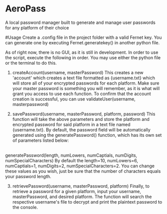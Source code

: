 # AeroPass
A local password manager built to generate and manage user passwords for any platform of their choice

#Usage
Create a .config file in the project folder with a valid Fernet key. You can generate one by executing Fernet.generatekey() in another python file. 

As of right now, there is no GUI, as it is still in development. In order to use the script, execute the following in order. You may use either the python file or the terminal to do this.

1. createAccount(username, masterPassword)
This creates a new 'account' which creates a text file formatted as {username.txt} which will store all of your encrypted passwords for each platform. Make sure your master password is something you will remember, as it is what will grant you access to use each function. To confirm that the account creation is successful, you can use validateUser(username, masterpassword)

2. savePassword(username, masterPassword, platform, password)
This function will take the above parameters and store the platform and encrypted password for said platform in a text file named {username.txt}. By default, the password field will be automatically generated using the generatePassword() function, which 
has its own set of parameters listed below:<br/>
<br/>
  generatePassword(length, numLowers, numCaptials, numDigits, numSpecialCharacters)
      By default the length=10, numLowers=6, numCaptials=1, numDigits=2, numSpecialCharacters=2. You can change these values as you wish, just be sure that the number of characters equals your password length.

3. retrievePassword(username, masterPassword, platform)
Finally, to retrieve a password for a given platform, input your username, masterPassword, and desired platform. The function will search the respective username's file to decrypt and print the plaintext password to the console.


